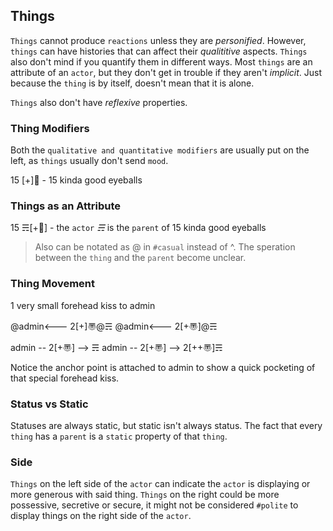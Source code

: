 ## Things
`Things` cannot produce `reactions` unless they are _personified_.  However, `things` can have histories that can affect their _qualititive_ aspects.  `Things` also don't mind if you quantify them in different ways.  Most `things` are an attribute of an `actor`, but they don't get in trouble if they aren't _implicit_. Just because the `thing` is by itself, doesn't mean that it is alone.

`Things` also don't have _reflexive_ properties.

### Thing Modifiers
Both the `qualitative and quantitative modifiers` are usually put on the left, as `things` usually don't send `mood`.

15 [+]👀 - 15 kinda good eyeballs

### Things as an Attribute 
15 ☴[+👀] - the `actor` _☴_ is the `parent` of 15 kinda good eyeballs 

> Also can be notated as @ in `#casual` instead of ^.  The speration between the `thing` and the `parent` become unclear.

### Thing Movement
1 very small forehead kiss to admin

@admin<--- 2[+]〠@☴
@admin<--- 2[+〠]@☴

admin -- 2[+〠] --> ☴ 
admin -- 2[+〠] --> 2[++〠]☴ 

Notice the anchor point is attached to admin to show a quick pocketing of that special forehead kiss.

### Status vs Static
Statuses are always static, but static isn't always status.  The fact that every `thing` has a `parent` is a `static` property of that `thing`.

### Side
`Things` on the left side of the `actor` can indicate the `actor` is displaying or more generous with said thing.  `Things` on the right could be more possessive, secretive or secure, it might not be considered `#polite` to display things on the right side of the `actor`.